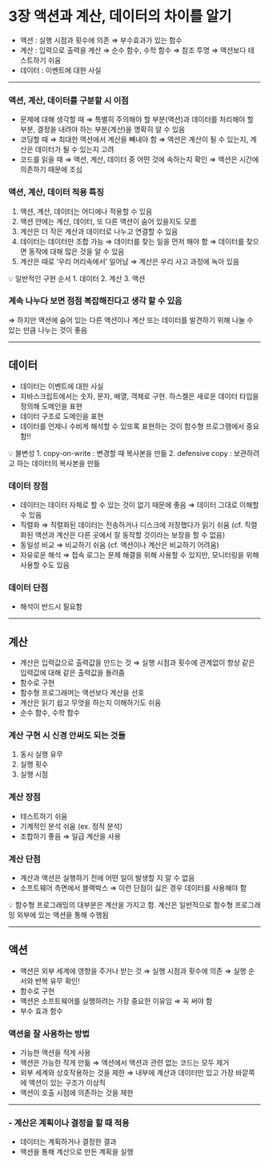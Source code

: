 # 3장 액션과 계산, 데이터의 차이를 알기

- 액션 : 실행 시점과 횟수에 의존
  ⇒ 부수효과가 있는 함수
- 계산 : 입력으로 출력을 계산
  ⇒ 순수 함수, 수학 함수
  ⇒ 참조 투명
  ⇒ 액션보다 테스트하기 쉬움
- 데이터 : 이벤트에 대한 사실

---

### 액션, 계산, 데이터를 구분할 시 이점

- 문제에 대해 생각할 때
  ⇒ 특별히 주의해야 할 부분(액션)과 데이터를 처리해야 할 부분, 결정을 내려야 하는 부분(계산)을 명확히 알 수 있음
- 코딩할 때
  ⇒ 최대한 액션에서 계산을 빼내야 함
  ⇒ 액션은 계산이 될 수 있는지, 계산은 데이터가 될 수 있는지 고려
- 코드를 읽을 때
  ⇒ 액션, 계산, 데이터 중 어떤 것에 속하는지 확인
  ⇒ 액션은 시간에 의존하기 때문에 조심

### 액션, 계산, 데이터 적용 특징

1. 액션, 계산, 데이터는 어디에나 적용할 수 있음
2. 액션 안에는 계산, 데이터, 또 다른 액션이 숨어 있을지도 모름
3. 계산은 더 작은 계산과 데이터로 나누고 연결할 수 있음
4. 데이터는 데이터만 조합 가능
   ⇒ 데이터를 찾는 일을 먼저 해야 함
   ⇒ 데이터를 찾으면 동작에 대해 많은 것을 알 수 있음
5. 계산은 때로 ‘우리 머리속에서’ 일어남
   ⇒ 계산은 우리 사고 과정에 녹아 있음

<aside>
💡 일반적인 구현 순서
1. 데이터
2. 계산
3. 액션

</aside>

### 계속 나누다 보면 점점 복잡해진다고 생각 할 수 있음

⇒ 하지만 액션에 숨어 있는 다른 액션이나 계산 또는 데이터를 발견하기 위해 나눌 수 있는 만큼 나누는 것이 좋음

---

## 데이터

- 데이터는 이벤트에 대한 사실
- 자바스크립트에서는 숫자, 문자, 배열, 객체로 구현.
  하스켈은 새로운 데이터 타입을 정의해 도메인을 표현
- 데이터 구조로 도메인을 표현
- 데이터를 언제나 수비게 해석할 수 있또록 표현하는 것이 함수형 프로그램에서 중요함!!

<aside>
💡 불변성
1. copy-on-write : 변경할 때 복사본을 만듦
2. defensive copy : 보관하려고 하는 데이터의 복사본을 만듦

</aside>

### 데이터 장점

- 데이터는 데이터 자체로 할 수 있는 것이 없기 때문에 좋음
  ⇒ 데이터 그대로 이해할 수 있음
- 직렬화
  ⇒ 직렬화된 데이터는 전송하거나 디스크에 저장했다가 읽기 쉬움
  (cf. 직렬화된 액션과 계산은 다른 곳에서 잘 동작할 것이라는 보장을 할 수 없음)
- 동일성 비교
  ⇒ 비교하기 쉬움
  (cf. 액션이나 계산은 비교하기 어려움)
- 자유로운 해석
  ⇒ 접속 로그는 문제 해결을 위해 사용할 수 있지만, 모니터링을 위해 사용할 수도 있음

### 데이터 단점

- 해석이 반드시 필요함

---

## 계산

- 계산은 입력값으로 출력값을 만드는 것
  ⇒ 실행 시점과 횟수에 관계없이 항상 같은 입력값에 대해 같은 출력값을 돌려줌
- 함수로 구현
- 함수형 프로그래머는 액션보다 계산을 선호
- 계산은 읽기 쉽고 무엇을 하는지 이해하기도 쉬움
- 순수 함수, 수학 함수

### 계산 구현 시 신경 안써도 되는 것들

1. 동시 실행 유무
2. 실행 횟수
3. 실행 시점

### 계산 장점

- 테스트하기 쉬움
- 기계적인 분석 쉬움 (ex. 정적 분석)
- 조합하기 좋음
  ⇒ 일급 계산을 사용

### 계산 단점

- 계산과 액션은 실행하기 전에 어떤 일이 발생할 지 알 수 없음
- 소프트웨어 측면에서 블랙박스
  ⇒ 이런 단점이 싫은 경우 데이터를 사용해야 함

<aside>
💡 함수형 프로그래밍의 대부분은 계산을 가지고 함. 계산은 일반적으로 함수형 프로그래밍 외부에 있는 액션을 통해 수행됨

</aside>

---

## 액션

- 액션은 외부 세계에 영향을 주거나 받는 것
  ⇒ 실행 시점과 횟수에 의존
  ⇒ 실행 순서와 반복 유무 확인!
- 함수로 구현
- 액션은 소프트웨어를 실행하려는 가장 중요한 이유임
  ⇒ 꼭 써야 함
- 부수 효과 함수

### 액션을 잘 사용하는 방법

- 가능한 액션을 적게 사용
- 액션은 가능한 작게 만듦
  ⇒ 액션에서 액션과 관련 없는 코드는 모두 제거
- 외부 세계와 상호작용하는 것을 제한
  ⇒ 내부에 계산과 데이터만 있고 가장 바깥쪽에 액션이 있는 구조가 이상적
- 액션이 호출 시점에 의존하는 것을 제한

---

### - 계산은 계획이나 결정을 할 때 적용

- 데이터는 계획하거나 결정한 결과
- 액션을 통해 계산으로 만든 계획을 실행
